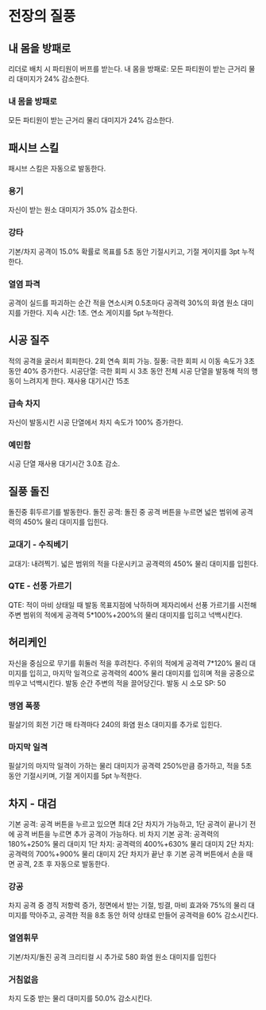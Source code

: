 # 전장의 질풍

## 내 몸을 방패로

리더로 배치 시 파티원이 버프를 받는다.
내 몸을 방패로: 모든 파티원이 받는 근거리 물리 대미지가 24% 감소한다.

### 내 몸을 방패로

모든 파티원이 받는 근거리 물리 대미지가 24% 감소한다.

## 패시브 스킬

패시브 스킬은 자동으로 발동한다.

### 용기

자신이 받는 원소 대미지가 35.0% 감소한다.

### 강타

기본/차지 공격이 15.0% 확률로 목표를 5초 동안 기절시키고, 기절 게이지를 3pt 누적한다.

### 열염 파격

공격이 실드를 파괴하는 순간 적을 연소시켜 0.5초마다 공격력 30%의 화염 원소 대미지를 가한다. 지속 시간: 1초. 연소 게이지를 5pt 누적한다.

## 시공 질주

적의 공격을 굴러서 회피한다. 2회 연속 회피 가능.
질풍: 극한 회피 시 이동 속도가 3초 동안 40% 증가한다.
시공단열: 극한 회피 시 3초 동안 전체 시공 단열을 발동해 적의 행동이 느려지게 한다.
재사용 대기시간 15초

### 급속 차지

자신이 발동시킨 시공 단열에서 차지 속도가 100% 증가한다.

### 예민함

시공 단열 재사용 대기시간 3.0초 감소.

## 질풍 돌진

돌진중 휘두르기를 발동한다.
돌진 공격: 돌진 중 공격 버튼을 누르면 넓은 범위에 공격력의 450% 물리 대미지를 입힌다.

### 교대기 - 수직베기

교대기: 내려찍기.
넓은 범위의 적을 다운시키고 공격력의 450% 물리 대미지를 입힌다.

### QTE - 선풍 가르기

QTE: 적이 마비 상태일 때 발동
목표지점에 낙하하며 제자리에서 선풍 가르기를 시전해 주변 범위의 적에게 공격력 5\*100%+200%의 물리 대미지를 입히고 넉백시킨다.

## 허리케인

자신을 중심으로 무기를 휘둘러 적을 후려친다.
주위의 적에게 공격력 7\*120% 물리 대미지를 입히고, 마지막 일격으로 공격력의 400% 물리 대미지를 입히며 적을 공중으로 띄우고 넉백시킨다.
발동 순간 주변의 적을 끌어당긴다.
발동 시 소모 SP: 50

### 맹염 폭풍

필살기의 회전 기간 매 타격마다 240의 화염 원소 대미지를 추가로 입힌다.

### 마지막 일격

필살기의 마지막 일격이 가하는 물리 대미지가 공격력 250%만큼 증가하고, 적을 5초 동안 기절시키며, 기절 게이지를 5pt 누적한다.

## 차지 - 대검

기본 공격: 공격 버튼을 누르고 있으면 최대 2단 차지가 가능하고, 1단 공격이 끝나기 전에 공격 버튼을 누르면 추가 공격이 가능하다.
비 차지 기본 공격: 공격력의 180%+250% 물리 대미지
1단 차지: 공격력의 400%+630% 물리 대미지
2단 차지: 공격력의 700%+900% 물리 대미지
2단 차지가 끝난 후 기본 공격 버튼에서 손을 때면 공격, 2초 후 자동으로 발동한다.

### 강공

차지 공격 중 경직 저항력 증가, 정면에서 받는 기절, 빙결, 마비 효과와 75%의 물리 대미지를 막아주고, 공격한 적을 8초 동안 허약 상태로 만들어 공격력을 60% 감소시킨다.

### 열염휘무

기본/차지/돌진 공격 크리티컬 시 추가로 580 화염 원소 대미지를 입힌다

### 거침없음

차지 도중 받는 물리 대미지를 50.0% 감소시킨다.
